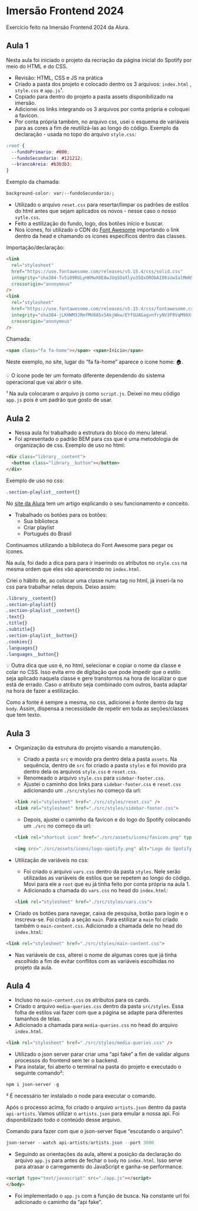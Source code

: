 # Imersão Frontend 2024
Exercício feito na Imersão Frontend 2024 da Alura.

## Aula 1

Nesta aula foi iniciado o projeto da recriação da página inicial do Spotify por meio do HTML e do CSS.

- Revisão: HTML, CSS e JS na prática
- Criado a pasta dos projeto e colocado dentro os 3 arquivos: `index.html` , `style.css` e `app.js`¹.
- Copiado para dentro do projeto a pasta assets disponibilizado na imersão.
- Adicionei os links integrando os 3 arquivos por conta própria e coloquei a favicon.
- Por conta própria também, no arquivo css, usei o esquema de variáveis para as cores a fim de reutilizá-las ao longo do código. Exemplo da declaração - usada no topo do arquivo `style.css`:

```css
:root {
  --fundoPrimario: #000;
  --fundoSecundario: #121212;
  --brancoAreia: #b3b3b3;
}
```

Exemplo da chamada:

```css
background-color: var(--fundoSecundario);
```

- Utilizado o arquivo `reset.css` para resertar/limpar os padrões de estilos do html antes que sejam aplicados os novos - nesse caso o nosso `sytle.css`.
- Feito a estilização do fundo, logo, dos botões início e buscar.
- Nos ícones, foi utilizado o CDN do [Font Awesome](https://fontawesome.com/icons) importando o link dentro da head e chamando os ícones específicos dentro das classes.

Importação/declaração:

```html
<link
  rel="stylesheet"
  href="https://use.fontawesome.com/releases/v5.15.4/css/solid.css"
  integrity="sha384-Tv5i09RULyHKMwX0E8wJUqSOaXlyu3SQxORObAI08iUwIalMmN5L6AvlPX2LMoSE"
  crossorigin="anonymous"
/>
<link
  rel="stylesheet"
  href="https://use.fontawesome.com/releases/v5.15.4/css/fontawesome.css"
  integrity="sha384-jLKHWM3JRmfMU0A5x5AkjWkw/EYfGUAGagvnfryNV3F9VqM98XiIH7VBGVoxVSc7"
  crossorigin="anonymous"
/>
```

Chamada:

```html
<span class="fa fa-home"></span> <span>Início</span>
```
Neste exemplo, no site, lugar do “fa fa-home” aparece o ícone home: 🏠. 

<aside>
💡 O ícone pode ter um formato diferente dependendo do sistema operacional que vai abrir o site.

</aside>

¹ Na aula colocaram o arquivo js como `script.js`. Deixei no meu código `app.js` pois é um padrão que gosto de usar.

## Aula 2

- Nessa aula foi trabalhado a estrutura do bloco do menu lateral.
- Foi apresentado o padrão BEM para css que é uma metodologia de organização de css.  Exemplo de uso no html:

```html
<div class="library__content">
  <button class="library__button"></button>
</div>
```

Exemplo de uso no css:

```css
.section-playlist__content{}
```

No [site da Alura](https://www.alura.com.br/artigos/criando-componentes-css-com-padrao-bem#utilizando-o-padrao-bem) tem um artigo explicando o seu funcionamento e conceito.

- Trabalhado os botões para os botões:
    - Sua biblioteca
    - Criar playlist
    - Português do Brasil

Continuamos utilizando a biblioteca do Font Awesome para pegar os ícones.

Na aula, foi dado a dica para para ir inserindo os atributos no `style.css` na mesma ordem que eles vão aparecendo no `index.html`.

Criei o hábito de, ao colocar uma classe numa tag no html, já inseri-la no css para trabalhar nelas depois. Deixo assim:

```css
.library__content{}
.section-playlist{}
.section-playlist__content{}
.text{}
.title{}
.subtitle{}
.section-playlist__button{}
.cookies{}
.languages{}
.languages__button{}
```

<aside>
💡 Outra dica que uso é, no html, selecionar e copiar o nome da classe e colar no CSS. Isso evita erro de digitação que pode impedir que o estilo seja aplicado naquela classe e gere transtornos na hora de localizar o que está de errado. Caso o atributo seja combinado com outros, basta adaptar na hora de fazer a estilização.

</aside>

Como a fonte é sempre a mesma, no css, adicionei a fonte dentro da tag `body`. Assim, dispensa a necessidade de repetir em toda as seções/classes que tem texto.

## Aula 3
- Organização da estrutura do projeto visando a manutenção.
    - Criado a pasta `src` e movido pra dentro dela a pasta `assets`. Na sequência, dentro de `src` foi criado a pasta `styles` e foi movido pra dentro dela os arquivos `style.css` e `reset.css`.
    - Renomeado o arquivo `style.css`  para `sidebar-footer.css`.
    - Ajustei o caminho dos links para `sidebar-footer.css` e `reset.css` adicionando um `./src/styles` no começo da url:
    
    ```html
    <link rel="stylesheet" href="./src/styles/reset.css" />
    <link rel="stylesheet" href="./src/styles/sidebar-footer.css">
    ```
    
    - Depois, ajustei o caminho da favicon e do logo do Spotify colocando um `./src` no começo da url:
    
    ```html
    <link rel="shortcut icon" href="./src/assets/icons/favicon.png" type="image/x-icon">
    ```
    
    ```html
    <img src="./src/assets/icons/logo-spotify.png" alt="Logo do Spotify">
    ```
    

- Utilização de variáveis no css:
    - Foi criado o arquivo `vars.css` dentro da pasta `styles`. Nele serão utilizadas as variáveis de estilos que se repetem ao longo do código. Movi para ele a `root` que eu já tinha feito por conta própria na aula 1.
    - Adicionado a chamada do `vars.css` no head do `index.html`:
    
    ```html
    <link rel="stylesheet" href="./src/styles/vars.css">
    ```
    
- Criado os botões para navegar, caixa de pesquisa, botão para login e o inscreva-se. Foi criado a seção `main`. Para estilizar a `main` foi criado também o `main-content.css`. Adicionado a chamada dele no head do `index.html`:

```html
<link rel="stylesheet" href="./src/styles/main-content.css">
```

- Nas variáveis de css, alterei o nome de algumas cores que já tinha escolhido a fim de evitar conflitos com as variáveis escolhidas no projeto da aula.

## Aula 4
- Incluso no `main-content.css` os atributos para os cards.
- Criado o arquivo `media-queries.css` dentro da pasta `src/styles`. Essa folha de estilos vai fazer com que a página se adapte para diferentes tamanhos de telas.
- Adicionado a chamada para `media-queries.css` no head do arquivo `index.html`.

```html
<link rel="stylesheet" href="./src/styles/media-queries.css" />
```

- Utilizado o json server parar criar uma “api fake” a fim de validar alguns processos do frontend sem ter o backend.
- Para instalar, foi aberto o terminal na pasta do projeto e executado o seguinte comando²:

```powershell
npm i json-server -g
```

² É necessário ter instalado o node para executar o comando.

Após o processo acima, foi criado o arquivo `artists.json` dentro da pasta `api-artists`. Vamos utilizar o `artists.json` para emular a nossa api. Foi disponibilizado todo o conteúdo desse arquivo.

Comando para fazer com que o json-server fique “escutando o arquivo”:

```powershell
json-server --watch api-artists/artists.json --port 3000
```

- Seguindo as orientações da aula, alterei a posição da declaração do arquivo `app.js`  para antes de fechar o `body` no `index.html`. Isso serve para atrasar o carregamento do JavaScript e ganha-se performance.

```html
<script type="text/javascript" src="./app.js"></script>
</body>
```

- Foi implementado o `app.js`  com a função de busca. Na constante url foi adicionado o caminho da “api fake”.
